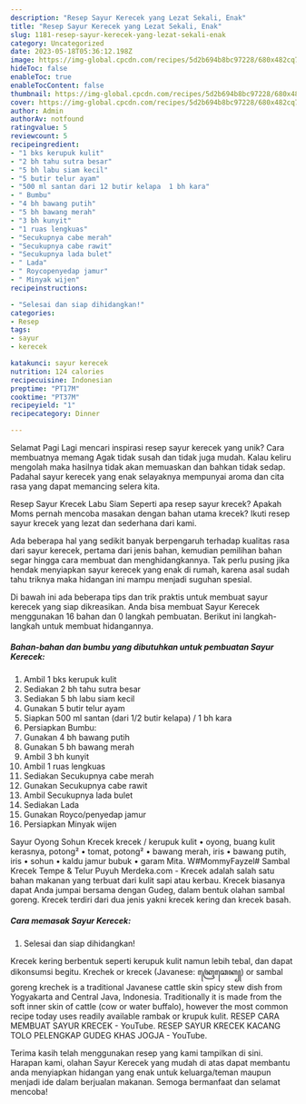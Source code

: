 ```yaml
---
description: "Resep Sayur Kerecek yang Lezat Sekali, Enak"
title: "Resep Sayur Kerecek yang Lezat Sekali, Enak"
slug: 1181-resep-sayur-kerecek-yang-lezat-sekali-enak
category: Uncategorized
date: 2023-05-18T05:36:12.198Z
image: https://img-global.cpcdn.com/recipes/5d2b694b8bc97228/680x482cq70/sayur-kerecek-foto-resep-utama.jpg
hideToc: false
enableToc: true
enableTocContent: false
thumbnail: https://img-global.cpcdn.com/recipes/5d2b694b8bc97228/680x482cq70/sayur-kerecek-foto-resep-utama.jpg
cover: https://img-global.cpcdn.com/recipes/5d2b694b8bc97228/680x482cq70/sayur-kerecek-foto-resep-utama.jpg
author: Admin
authorAv: notfound
ratingvalue: 5
reviewcount: 5
recipeingredient:
- "1 bks kerupuk kulit"
- "2 bh tahu sutra besar"
- "5 bh labu siam kecil"
- "5 butir telur ayam"
- "500 ml santan dari 12 butir kelapa  1 bh kara"
- " Bumbu"
- "4 bh bawang putih"
- "5 bh bawang merah"
- "3 bh kunyit"
- "1 ruas lengkuas"
- "Secukupnya cabe merah"
- "Secukupnya cabe rawit"
- "Secukupnya lada bulet"
- " Lada"
- " Roycopenyedap jamur"
- " Minyak wijen"
recipeinstructions:

- "Selesai dan siap dihidangkan!"
categories:
- Resep
tags:
- sayur
- kerecek

katakunci: sayur kerecek 
nutrition: 124 calories
recipecuisine: Indonesian
preptime: "PT17M"
cooktime: "PT37M"
recipeyield: "1"
recipecategory: Dinner

---
```



Selamat Pagi Lagi mencari inspirasi resep sayur kerecek yang unik? Cara membuatnya memang Agak tidak susah dan tidak juga mudah. Kalau keliru mengolah maka hasilnya tidak akan memuaskan dan bahkan tidak sedap. Padahal sayur kerecek yang enak selayaknya mempunyai aroma dan cita rasa yang dapat memancing selera kita.


Resep Sayur Krecek Labu Siam Seperti apa resep sayur krecek? Apakah Moms pernah mencoba masakan dengan bahan utama krecek? Ikuti resep sayur krecek yang lezat dan sederhana dari kami.

Ada beberapa hal yang sedikit banyak berpengaruh terhadap kualitas rasa dari sayur kerecek, pertama dari jenis bahan, kemudian pemilihan bahan segar hingga cara membuat dan menghidangkannya. Tak perlu pusing jika hendak menyiapkan sayur kerecek yang enak di rumah, karena asal sudah tahu triknya maka hidangan ini mampu menjadi suguhan spesial.


Di bawah ini ada beberapa tips dan trik praktis untuk membuat sayur kerecek yang siap dikreasikan. Anda bisa membuat Sayur Kerecek menggunakan 16 bahan dan 0 langkah pembuatan. Berikut ini langkah-langkah untuk membuat hidangannya.

<!--inarticleads1-->

##### Bahan-bahan dan bumbu yang dibutuhkan untuk pembuatan Sayur Kerecek:

1. Ambil 1 bks kerupuk kulit
1. Sediakan 2 bh tahu sutra besar
1. Sediakan 5 bh labu siam kecil
1. Gunakan 5 butir telur ayam
1. Siapkan 500 ml santan (dari 1/2 butir kelapa) / 1 bh kara
1. Persiapkan  Bumbu:
1. Gunakan 4 bh bawang putih
1. Gunakan 5 bh bawang merah
1. Ambil 3 bh kunyit
1. Ambil 1 ruas lengkuas
1. Sediakan Secukupnya cabe merah
1. Gunakan Secukupnya cabe rawit
1. Ambil Secukupnya lada bulet
1. Sediakan  Lada
1. Gunakan  Royco/penyedap jamur
1. Persiapkan  Minyak wijen


Sayur Oyong Sohun Krecek krecek / kerupuk kulit • oyong, buang kulit kerasnya, potong² • tomat, potong² • bawang merah, iris • bawang putih, iris • sohun • kaldu jamur bubuk • garam Mita. W#MommyFayzel# Sambal Krecek Tempe &amp; Telur Puyuh Merdeka.com - Krecek adalah salah satu bahan makanan yang terbuat dari kulit sapi atau kerbau. Krecek biasanya dapat Anda jumpai bersama dengan Gudeg, dalam bentuk olahan sambal goreng. Krecek terdiri dari dua jenis yakni krecek kering dan krecek basah. 

<!--inarticleads2-->

##### Cara memasak Sayur Kerecek:


1. Selesai dan siap dihidangkan!

Krecek kering berbentuk seperti kerupuk kulit namun lebih tebal, dan dapat dikonsumsi begitu. Krechek or krecek (Javanese: ꦏꦿꦺꦕꦺꦏ꧀) or sambal goreng krechek is a traditional Javanese cattle skin spicy stew dish from Yogyakarta and Central Java, Indonesia. Traditionally it is made from the soft inner skin of cattle (cow or water buffalo), however the most common recipe today uses readily available rambak or krupuk kulit. RESEP CARA MEMBUAT SAYUR KRECEK - YouTube. RESEP SAYUR KRECEK KACANG TOLO PELENGKAP GUDEG KHAS JOGJA - YouTube. 

Terima kasih telah menggunakan resep yang kami tampilkan di sini. Harapan kami, olahan Sayur Kerecek yang mudah di atas dapat membantu anda menyiapkan hidangan yang enak untuk keluarga/teman maupun menjadi ide dalam berjualan makanan. Semoga bermanfaat dan selamat mencoba!
